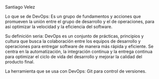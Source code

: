 Santiago Velez

Lo que se de DevOps: Es un grupo de fundamentos y acciones que promueven la unión entre el grupo de desarrollo y el de operaciones, para así optimizar la velocidad y la eficiencia del software.

Su definición seria: DevOps es un conjunto de prácticas, principios y cultura que busca la colaboración entre los equipos de desarrollo y operaciones para entregar software de manera más rápida y eficiente. Se centra en la automatización, la integración continua y la entrega continua para optimizar el ciclo de vida del desarrollo y mejorar la calidad del producto final.

La herramienta que se usa con DevOps: Git para control de versiones.
